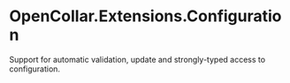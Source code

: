 # OpenCollar.Extensions.Configuration
Support for automatic validation, update and strongly-typed access to configuration.
